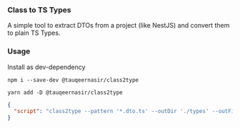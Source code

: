 ### Class to TS Types

A simple tool to extract DTOs from a project (like NestJS) and convert them to plain TS Types.

### Usage

Install as dev-dependency

```
npm i --save-dev @tauqeernasir/class2type

yarn add -D @tauqeernasir/class2type
```

```json
{
  "script": "class2type --pattern '*.dto.ts' --outDir './types' --outFile 'dist-types.ts' --namespace 'projectName'"
}
```
